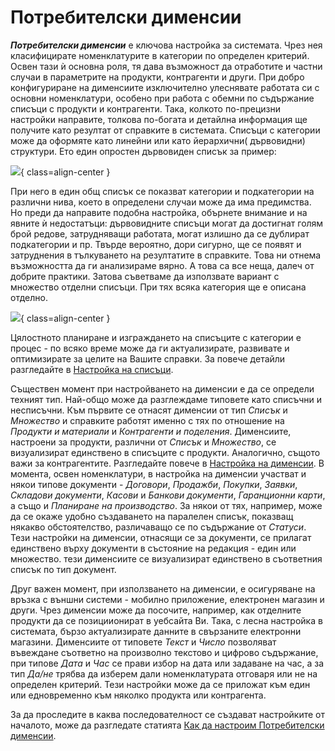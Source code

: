 
# Потребителски дименсии


***Потребителски дименсии*** е ключова настройка за системата. Чрез нея класифицирате номенклатурите в категории по определен критерий. Освен тази ѝ основна роля, тя дава възможност да отработите и частни случаи в параметрите на продукти, контрагенти и други. При добро конфигуриране на дименсиите изключително улеснявате работата си с основни номенклатури, особено при работа с обемни по съдържание списъци с продукти и контрагенти. Така, колкото по-прецизни настройки направите, толкова по-богата и детайлна информация ще получите като резултат от справките в системата.
Списъци с категории може да оформяте като линейни или като йерархични( дървовидни) структури. Ето един опростен дървовиден списък за пример:

![](20240311-dimensions1.png){ class=align-center }

При него в един общ списък се показват категории и подкатегории на различни нива, което в определени случаи може да има предимства. Но преди да направите подобна настройка, обърнете внимание и на явните ѝ недостатъци: дървовидните списъци могат да достигнат голям брой редове, затрудняващи работата, могат излишно да се дублират подкатегории и пр. Твърде вероятно, дори сигурно, ще се появят и затруднения в тълкуването на резултатите в справките. Това ни отнема възможността да ги анализираме вярно. А това са все неща, далеч от добрите практики. Затова съветваме да използвате вариант с множество отделни списъци. При тях всяка категория ще е описана отделно.

![](20240311-dimensions2.png){ class=align-center }

Цялостното планиране и изграждането на списъците с категории е процес - по всяко време може да ги актуализирате, развивате и оптимизирате за целите на Вашите справки.
За повече детайли разгледайте в [Настройка на списъци](https://docs.unicontsoft.com/blog/20240318-cms.html#id2).

Съществен момент при настройването на дименсии е да се определи техният тип. Най-общо може да разглеждаме типовете като списъчни и несписъчни. Към първите се отнасят дименсии от тип *Списък* и *Множество* и справките работят именно с тях по отношение на *Продукти и материали* и *Контрагенти и поделения*. Дименсиите, настроени за продукти, различни от *Списък* и *Множество*, се визуализират единствено в списъците с продукти. Аналогично, същото важи за контрагентите. Разгледайте повече в [Настройка на дименсии](https://docs.unicontsoft.com/blog/20240318-cms.html#id3).
В момента, освен номенклатури, в настройка на дименсии участват и някои типове документи - *Договори*, *Продажби*, *Покупки*, *Заявки*, *Складови документи*, *Касови* и *Банкови документи*, *Гаранционни карти*, а също и *Планиране на производство*.
За някои от тях, например, може да се окаже удобно създаването на паралелен списък, показващ някакво обстоятелство, различаващо се по съдържание от *Статуси*. Тези настройки на дименсии, отнасящи се за документи, се прилагат единствено върху документи в състояние на редакция - един или множество.  тези дименсиите се визуализират единствено в съответния списък по тип документ.

Друг важен момент, при използването на дименсии, е осигуряване на връзка с външни системи - мобилно приложение, електронен магазин и други.
Чрез дименсии може да посочите, например, как отделните продукти да се позициионират в уебсайта Ви. Така, с лесна настройка в системата, бързо актуализирате данните в свързаните електронни магазини.
Дименсиите от типовете *Текст* и *Число* позволяват въвеждане съответно на произволно текстово и цифрово съдържание, при типове *Дата* и *Час* се прави избор на дата или задаване на час, а за тип *Да/не* трябва да изберем дали номенклатурата отговаря или не на определен критерий. Тези настройки може да се приложат към един или едновременно към няколко продукта или контрагента.

За да проследите в каква последователност се създават настройките от началото, може да разгледате статията [Как да настроим Потребителски дименсии](https://docs.unicontsoft.com/blog/20240318-cms.html).
